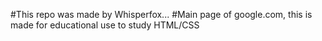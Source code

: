 #This repo was made by Whisperfox...
#Main page of google.com, this is made for educational use to study HTML/CSS
